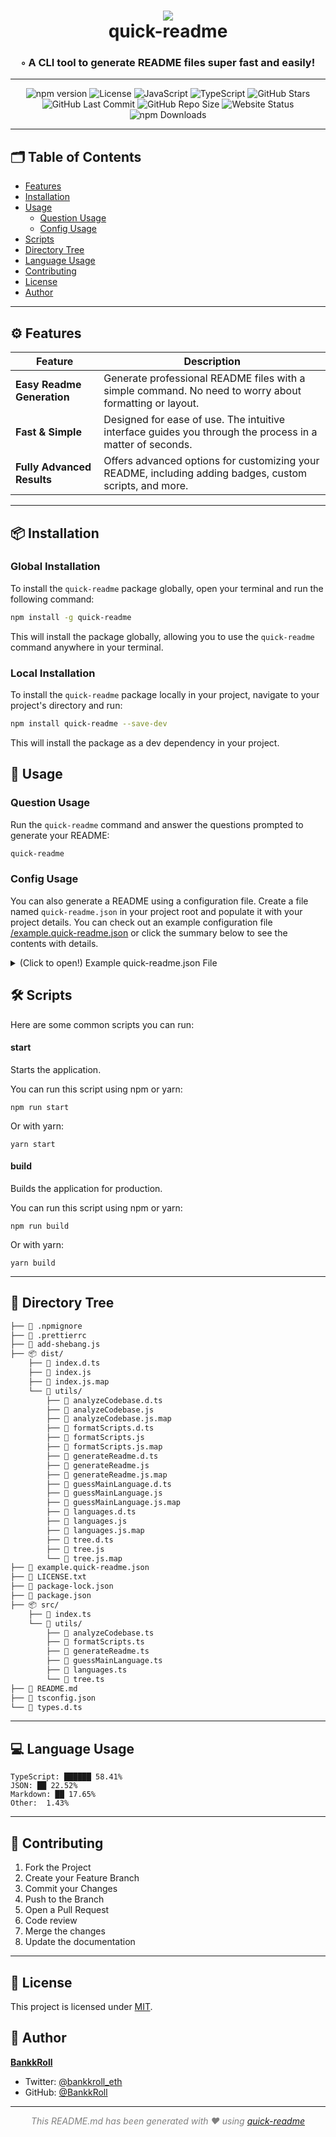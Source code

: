 <div align="center">
<h1 align="center">
<img src="https://github.com/BankkRoll/quick-readme/assets/106103625/332aaeb9-0df8-439c-bd72-a1777b0e2019" />
<br>quick-readme
</h1>
<h3>◦ A CLI tool to generate README files super fast and easily!</h3>
</div>

---

<div align="center">
<img src="https://img.shields.io/npm/v/quick-readme.svg?style" alt="npm version" /> <img src="https://img.shields.io/badge/license-MIT-blue.svg?style" alt="License" /> <img src="https://img.shields.io/badge/JavaScript-JavaScript-F7DF1E?style&logo=JavaScript&logoColor=F7DF1E" alt="JavaScript" /> <img src="https://img.shields.io/badge/TypeScript-TypeScript-3178C6?style&logo=TypeScript&logoColor=3178C6" alt="TypeScript" /> <img src="https://img.shields.io/github/stars/BankkRoll/quick-readme.svg?style=social" alt="GitHub Stars" /> <img src="https://img.shields.io/github/last-commit/BankkRoll/quick-readme.svg?style" alt="GitHub Last Commit" /> <img src="https://img.shields.io/github/repo-size/BankkRoll/quick-readme.svg?style" alt="GitHub Repo Size" /> <img src="https://img.shields.io/website-up-down-green-red/http/monip.org.svg" alt="Website Status" /> <img src="https://img.shields.io/npm/dt/quick-readme.svg" alt="npm Downloads" /> </div>

</div>

---

## 🗂️ Table of Contents

- [Features](#️-features)
- [Installation](#-installation)
- [Usage](#-usage)
  - [Question Usage](#question-usage)
  - [Config Usage](#config-usage)
- [Scripts](#-scripts)
- [Directory Tree](#-directory-tree)
- [Language Usage](#-language-usage)
- [Contributing](#-contributing)
- [License](#-license)
- [Author](#-author)

---

## ⚙️ Features

| Feature                    | Description                                                                                              |
| -------------------------- | -------------------------------------------------------------------------------------------------------- |
| **Easy Readme Generation** | Generate professional README files with a simple command. No need to worry about formatting or layout.   |
| **Fast & Simple**          | Designed for ease of use. The intuitive interface guides you through the process in a matter of seconds. |
| **Fully Advanced Results** | Offers advanced options for customizing your README, including adding badges, custom scripts, and more.  |

---

## 📦 Installation

### Global Installation

To install the `quick-readme` package globally, open your terminal and run the following command:

```bash
npm install -g quick-readme
```

This will install the package globally, allowing you to use the `quick-readme` command anywhere in your terminal.

### Local Installation

To install the `quick-readme` package locally in your project, navigate to your project's directory and run:

```bash
npm install quick-readme --save-dev
```

This will install the package as a dev dependency in your project.

## 🚀 Usage

### Question Usage

Run the `quick-readme` command and answer the questions prompted to generate your README:

```bash
quick-readme
```

### Config Usage

You can also generate a README using a configuration file. Create a file named `quick-readme.json` in your project root and populate it with your project details. You can check out an example configuration file [/example.quick-readme.json](/example.quick-readme.json) or click the summary below to see the contents with details.

<details>
<summary>(Click to open!) Example quick-readme.json File</summary>

```json
{
  // The title of your project
  "title": "quick-readme",

  // A brief description of your project
  "description": "A CLI tool to generate README files super fast and easily!",

  // The GitHub repository URL of your project
  "repo": "https://github.com/BankkRoll/quick-readme",

  // The website URL of your project (if available)
  "websiteUrl": "",

  // The URL for the banner image to display at the top of your README
  "bannerUrl": "https://github.com/BankkRoll/quick-readme/assets/106103625/332aaeb9-0df8-439c-bd72-a1777b0e2019",

  // Your name or your organization's name
  "authorName": "BankkRoll",

  // Your GitHub handle
  "authorGithub": "BankkRoll",

  // Your Twitter handle
  "authorTwitter": "bankkroll_eth",

  // Features of your project, separated by commas
  "projectFeatures": "Easy Readme Generation, Fast & Simple, Fully Advanced Results",

  // The npm package name (if your project is an npm package)
  "npmPackage": "quick-readme",

  // The build tool your project uses
  "buildTool": "",

  // The license your project is under
  "licenseType": "MIT",

  // Programming languages used in the project
  "languages": ["JavaScript", "TypeScript"],

  // Frameworks used in the project
  "frameworks": [],

  // Scripts you want to highlight in your README
  "selectedScripts": [
    "start",
    "build",
    "format",
    "add-shebang",
    "prepublishOnly"
  ],

  // Badges to display at the top of your README
  "selectedBadges": [
    "npm version",
    "License",
    "Languages",
    "GitHub Stars",
    "GitHub Last Commit",
    "GitHub Repo Size"
  ],

  // Internal name of your project (usually the repo name)
  "name": "quick-readme",

  // Any custom scripts your project uses
  "scripts": {
    "start": "npm run start",
    "build": "npm run build",
    "format": "npm run format",
    "add-shebang": "npm run add-shebang",
    "prepublishOnly": "npm run prepublishOnly"
  },

  // Information about your project's repository
  "repository": {
    "url": "https://github.com/BankkRoll/quick-readme.git"
  },

  // License information
  "license": "MIT",

  // Author information
  "author": "BankkRoll"
}
```

</details>

## 🛠️ Scripts

Here are some common scripts you can run:

#### start

Starts the application.

You can run this script using npm or yarn:

```shell
npm run start
```

Or with yarn:

```shell
yarn start
```

#### build

Builds the application for production.

You can run this script using npm or yarn:

```shell
npm run build
```

Or with yarn:

```shell
yarn build
```

---

## 🌳 Directory Tree

```graphql
├── 📄 .npmignore
├── 📄 .prettierrc
├── 📄 add-shebang.js
├── 📦 dist/
    ├── 📄 index.d.ts
    ├── 📄 index.js
    ├── 📄 index.js.map
    └── 📂 utils/
        ├── 📄 analyzeCodebase.d.ts
        ├── 📄 analyzeCodebase.js
        ├── 📄 analyzeCodebase.js.map
        ├── 📄 formatScripts.d.ts
        ├── 📄 formatScripts.js
        ├── 📄 formatScripts.js.map
        ├── 📄 generateReadme.d.ts
        ├── 📄 generateReadme.js
        ├── 📄 generateReadme.js.map
        ├── 📄 guessMainLanguage.d.ts
        ├── 📄 guessMainLanguage.js
        ├── 📄 guessMainLanguage.js.map
        ├── 📄 languages.d.ts
        ├── 📄 languages.js
        ├── 📄 languages.js.map
        ├── 📄 tree.d.ts
        ├── 📄 tree.js
        └── 📄 tree.js.map
├── 📄 example.quick-readme.json
├── 📄 LICENSE.txt
├── 📄 package-lock.json
├── 📄 package.json
├── 📦 src/
    ├── 📄 index.ts
    └── 📂 utils/
        ├── 📄 analyzeCodebase.ts
        ├── 📄 formatScripts.ts
        ├── 📄 generateReadme.ts
        ├── 📄 guessMainLanguage.ts
        ├── 📄 languages.ts
        └── 📄 tree.ts
├── 📄 README.md
├── 📄 tsconfig.json
└── 📄 types.d.ts
```

---

## 💻 Language Usage

```
TypeScript: ██████ 58.41%
JSON: ██ 22.52%
Markdown: ██ 17.65%
Other:  1.43%
```

---

## 🤝 Contributing

1. Fork the Project
2. Create your Feature Branch
3. Commit your Changes
4. Push to the Branch
5. Open a Pull Request
6. Code review
7. Merge the changes
8. Update the documentation

---

## 📝 License

This project is licensed under [MIT](./LICENSE).

## 👤 Author

**[BankkRoll](https://github.com/BankkRoll)**

- Twitter: [@bankkroll_eth](https://twitter.com/bankkroll_eth)
- GitHub: [@BankkRoll](https://github.com/BankkRoll)

---

<p align="center"><i><font color="grey">This README.md has been generated with ❤️ using <a href="https://github.com/BankkRoll/quick-readme">quick-readme</a></font></i></p>
